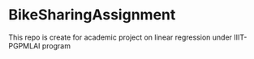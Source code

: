 # BikeSharingAssignment
This repo is create for academic project on linear regression under IIIT-PGPMLAI program
